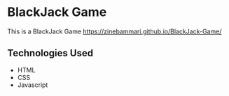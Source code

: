 # BlackJack Game
This is a BlackJack Game
https://zinebammari.github.io/BlackJack-Game/
## Technologies Used
- HTML
- CSS
- Javascript
 

